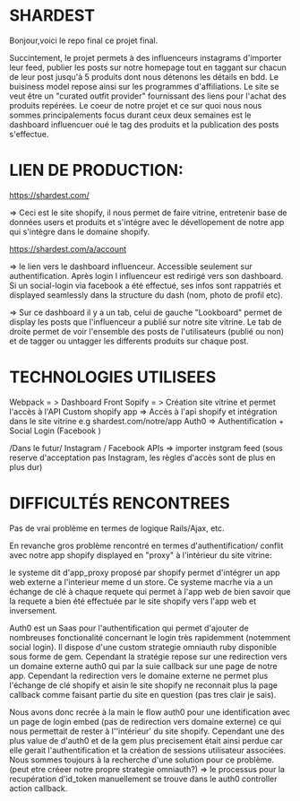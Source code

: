 # SHARDEST

Bonjour,voici le repo final  ce projet final.

Succintement, le projet permets à des influenceurs instagrams d'importer leur feed, publier les posts sur notre homepage tout en taggant sur chacun de leur post jusqu'à 5 produits dont nous détenons les détails en bdd. Le buisiness model repose ainsi sur les programmes d'affiliations. Le site se veut être un "curated outfit provider" fournissant des liens pour l'achat des produits repérées. Le coeur de notre projet et ce sur quoi nous nous sommes principalements focus durant ceux deux semaines est le dashboard influencuer oué le tag des produits et la publication des posts s'effectue.

# LIEN DE PRODUCTION:

https://shardest.com/

=> Ceci est le site shopify, il nous permet de faire vitrine, entretenir base de données users et produits et s'intégre avec le dévellopement de notre app qui s'intègre dans le domaine shopify.

https://shardest.com/a/account

=> le lien vers le dashboard influenceur. Accessible seulement sur authentification. Après login l influenceur est redirigé vers son dashboard. Si un social-login via facebook a été effectué, ses infos sont rappatriés et displayed seamlessly dans la structure du dash (nom, photo de profil etc). 

=> Sur ce dashboard il y a un tab, celui de gauche "Lookboard" permet de display les posts que l'influenceur a publié sur notre site vitrine. Le tab de droite permet de voir l'ensemble des posts de l'utilisateurs (publié ou non) et de tagger ou untagger les differents produits sur chaque post.


# TECHNOLOGIES UTILISEES

Webpack = > Dashboard Front
Sopify = > Création site vitrine et permet l'accès à l'API
Custom shopify app => Accès à l'api shopify et intégration dans le site vitrine e.g shardest.com/notre/app
Auth0 => Authentification + Social Login (Facebook )

/Dans le futur/
Instagram / Facebook APIs => importer instgram feed (sous reserve d'acceptation pas Instagram, les règles d'accès sont de plus en plus dur)

# DIFFICULTÉS RENCONTREES

Pas  de vrai problème en termes de logique Rails/Ajax, etc.

En revanche gros problème rencontré en termes d'authentification/ conflit avec notre app shopify displayed en "proxy"  à l'intérieur du site vitrine:
  
le systeme dit d'app_proxy proposé par shopify permet d'intégrer un app web externe a l'interieur meme d un store.
Ce systeme macrhe via a un échange de clé à chaque requete qui permet à l'app web de bien savoir que la requete a bien   été  effectuée par le site shopify vers l'app web et inversement.
     
Auth0 est un Saas pour l'authentification qui permet d'ajouter de nombreuses fonctionalité concernant le login très            rapidemment (notemment social login). Il dispose d'une custom strategie omniauth ruby disponible sous forme de gem.
Cependant la stratégie repose sur une redirection vers un domaine externe auth0 qui par la suie callback sur une page de      notre app. Cependant la redirection vers le domaine externe ne permet plus l'échange de clé shopify et aisin le site          shopify ne reconnait plus la page callback comme faisant partie du site en question (pas tres clair je sais). 

Nous avons donc recrée à la main le flow auth0 pour une identification avec un page de login embed (pas de redirection        vers domaine externe) ce qui nous permettait de rester à l''intérieur' du site shopify. Cependant une des plus value de        d'auth0 et de la gem plus precisement était ainsi perdue car elle gerait l'authentification et la création de sessions        utilisateur associées. Nous sommes toujours à la recherche d'une solution pour ce problème. (peut etre créeer notre            propre strategie omniauth?) => le processus pour la recupération d'id_token manuellement se trouve dans le auth0              controller action callback.
